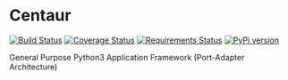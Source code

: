 # Centaur
[![Build Status](https://travis-ci.org/laco/python-centaur.svg?branch=master)](https://travis-ci.org/laco/python-centaur)
[![Coverage Status](https://coveralls.io/repos/github/laco/python-centaur/badge.svg?branch=master)](https://coveralls.io/github/laco/python-centaur?branch=master)
[![Requirements Status](https://requires.io/github/laco/python-centaur/requirements.svg?branch=master)](https://requires.io/github/laco/python-centaur/requirements/?branch=master)
[![PyPi version](https://img.shields.io/pypi/v/Centaur.svg)](https://crate.io/packages/Centaur/)

General Purpose Python3 Application Framework (Port-Adapter Architecture)
